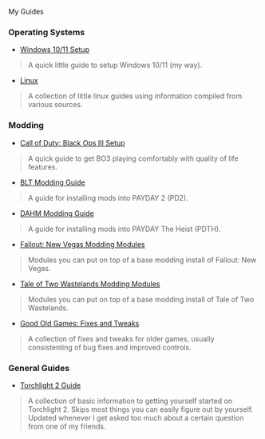 
My Guides

### Operating Systems
- [Windows 10/11 Setup](./windows-setup)
> A quick little guide to setup Windows 10/11 (my way).
- [Linux](./linux)
> A collection of little linux guides using information compiled from various sources.

### Modding
- [Call of Duty: Black Ops III Setup](./bo3-setup)
> A quick guide to get BO3 playing comfortably with quality of life features.
- [BLT Modding Guide](./blt-install)
> A guide for installing mods into PAYDAY 2 (PD2).
- [DAHM Modding Guide](./dahm-install)
> A guide for installing mods into PAYDAY The Heist (PDTH).
- [Fallout: New Vegas Modding Modules](./fnv-modules)
> Modules you can put on top of a base modding install of Fallout: New Vegas.
- [Tale of Two Wastelands Modding Modules](./ttw-modules)
> Modules you can put on top of a base modding install of Tale of Two Wastelands.
- [Good Old Games: Fixes and Tweaks](./gog-fnt)
> A collection of fixes and tweaks for older games, usually consistenting of bug fixes and improved controls.

### General Guides
- [Torchlight 2 Guide](./tl2-guide)
> A collection of basic information to getting yourself started on Torchlight 2. Skips most things you can easily figure out by yourself. Updated whenever I get asked too much about a certain question from one of my friends.